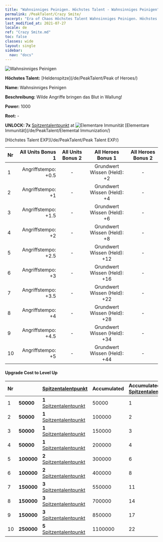 ```yaml
---
title: "Wahnsinniges Peinigen. Höchstes Talent - Wahnsinniges Peinigen"
permalink: /PeakTalent/Crazy Smite/
excerpt: "Era of Chaos Höchstes Talent Wahnsinniges Peinigen. Höchstes Talent Wahnsinniges Peinigen. Wahnsinniges Peinigen"
last_modified_at: 2021-07-27
locale: de
ref: "Crazy Smite.md"
toc: false
classes: wide
layout: single
sidebar:
  nav: "docs"
---
```


  ![Wahnsinniges Peinigen](/images/pt/talent_1005.png)

  **Höchstes Talent:** [Heldenspitze](/de/PeakTalent/Peak of Heroes/)

  **Name:** Wahnsinniges Peinigen

  **Beschreibung:** Wilde Angriffe bringen das Blut in Wallung!

  **Power:** 1000

  **Root:** -

  **UNLOCK: 7x** [Spitzentalentpunkt](/ItemsDE/con_934/) at ![Elementare Immunität](/images/pt/talent_1004.png) [Elementare Immunität](/de/PeakTalent/Elemental Immunization/)

  [Höchstes Talent EXP](/de/PeakTalent/Peak Talent EXP/)

  | Nr | All Units Bonus 1 | All Units Bonus 2 | All Heroes Bonus 1 | All Heroes Bonus 2 |
  |:---|--------------:|:-------------:|:-------------:|:-------------:|
  | 1 | Angriffstempo: +0.5 | - | Grundwert Wissen (Held): +2 | - |
  | 2 | Angriffstempo: +1 | - | Grundwert Wissen (Held): +4 | - |
  | 3 | Angriffstempo: +1.5 | - | Grundwert Wissen (Held): +6 | - |
  | 4 | Angriffstempo: +2 | - | Grundwert Wissen (Held): +8 | - |
  | 5 | Angriffstempo: +2.5 | - | Grundwert Wissen (Held): +12 | - |
  | 6 | Angriffstempo: +3 | - | Grundwert Wissen (Held): +16 | - |
  | 7 | Angriffstempo: +3.5 | - | Grundwert Wissen (Held): +22 | - |
  | 8 | Angriffstempo: +4 | - | Grundwert Wissen (Held): +28 | - |
  | 9 | Angriffstempo: +4.5 | - | Grundwert Wissen (Held): +34 | - |
  | 10 | Angriffstempo: +5 | - | Grundwert Wissen (Held): +44 | - |


#### Upgrade Cost to Level Up

  | Nr | <i class="fas fa-coins"/> | [Spitzentalentpunkt](/ItemsDE/con_934/) | Accumulated <i class="fas fa-coins"/> | Accumulated [Spitzentalentpunkt](/ItemsDE/con_934/) |
  |:---|:--------------|:-------------|:-------------|:-------------|
  | 1 | **50000** | **1** [Spitzentalentpunkt](/ItemsDE/con_934/) | 50000 | 1 |
  | 2 | **50000** | **1** [Spitzentalentpunkt](/ItemsDE/con_934/) | 100000 | 2 |
  | 3 | **50000** | **1** [Spitzentalentpunkt](/ItemsDE/con_934/) | 150000 | 3 |
  | 4 | **50000** | **1** [Spitzentalentpunkt](/ItemsDE/con_934/) | 200000 | 4 |
  | 5 | **100000** | **2** [Spitzentalentpunkt](/ItemsDE/con_934/) | 300000 | 6 |
  | 6 | **100000** | **2** [Spitzentalentpunkt](/ItemsDE/con_934/) | 400000 | 8 |
  | 7 | **150000** | **3** [Spitzentalentpunkt](/ItemsDE/con_934/) | 550000 | 11 |
  | 8 | **150000** | **3** [Spitzentalentpunkt](/ItemsDE/con_934/) | 700000 | 14 |
  | 9 | **150000** | **3** [Spitzentalentpunkt](/ItemsDE/con_934/) | 850000 | 17 |
  | 10 | **250000** | **5** [Spitzentalentpunkt](/ItemsDE/con_934/) | 1100000 | 22 |
